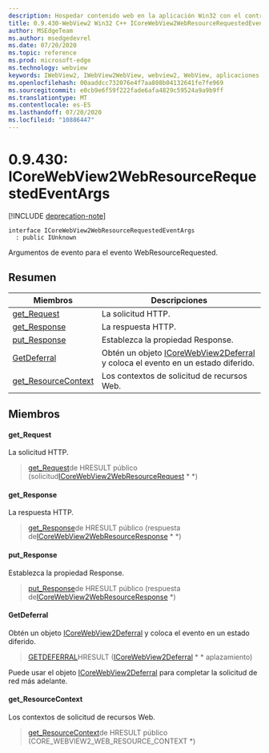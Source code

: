 ```yaml
---
description: Hospedar contenido web en la aplicación Win32 con el control Microsoft Edge WebView2
title: 0.9.430-WebView2 Win32 C++ ICoreWebView2WebResourceRequestedEventArgs
author: MSEdgeTeam
ms.author: msedgedevrel
ms.date: 07/20/2020
ms.topic: reference
ms.prod: microsoft-edge
ms.technology: webview
keywords: IWebView2, IWebView2WebView, webview2, WebView, aplicaciones Win32, Win32, Edge, ICoreWebView2, ICoreWebView2Host, control de explorador, HTML Edge
ms.openlocfilehash: 00aaddcc732076e4f7aa808b04132641fe7fe969
ms.sourcegitcommit: e0cb9e6f59f222fade6afa4829c59524a9a9b9ff
ms.translationtype: MT
ms.contentlocale: es-ES
ms.lasthandoff: 07/20/2020
ms.locfileid: "10886447"
---
```

# 0.9.430: ICoreWebView2WebResourceRequestedEventArgs 

[!INCLUDE [deprecation-note](../../includes/deprecation-note.md)]

```
interface ICoreWebView2WebResourceRequestedEventArgs
  : public IUnknown
```

Argumentos de evento para el evento WebResourceRequested.

## Resumen

 Miembros                        | Descripciones
--------------------------------|---------------------------------------------
[get_Request](#get_request) | La solicitud HTTP.
[get_Response](#get_response) | La respuesta HTTP.
[put_Response](#put_response) | Establezca la propiedad Response.
[GetDeferral](#getdeferral) | Obtén un objeto [ICoreWebView2Deferral](ICoreWebView2Deferral.md) y coloca el evento en un estado diferido.
[get_ResourceContext](#get_resourcecontext) | Los contextos de solicitud de recursos Web.

## Miembros

#### get_Request 

La solicitud HTTP.

> [get_Request](#get_request)de HRESULT público (solicitud[ICoreWebView2WebResourceRequest](ICoreWebView2WebResourceRequest.md) * *)

#### get_Response 

La respuesta HTTP.

> [get_Response](#get_response)de HRESULT público (respuesta de[ICoreWebView2WebResourceResponse](ICoreWebView2WebResourceResponse.md) * *)

#### put_Response 

Establezca la propiedad Response.

> [put_Response](#put_response)de HRESULT público (respuesta de[ICoreWebView2WebResourceResponse](ICoreWebView2WebResourceResponse.md) *)

#### GetDeferral 

Obtén un objeto [ICoreWebView2Deferral](ICoreWebView2Deferral.md) y coloca el evento en un estado diferido.

> [GETDEFERRAL](#getdeferral)HRESULT ([ICoreWebView2Deferral](ICoreWebView2Deferral.md) * * aplazamiento)

Puede usar el objeto [ICoreWebView2Deferral](ICoreWebView2Deferral.md) para completar la solicitud de red más adelante.

#### get_ResourceContext 

Los contextos de solicitud de recursos Web.

> [get_ResourceContext](#get_resourcecontext)de HRESULT público (CORE_WEBVIEW2_WEB_RESOURCE_CONTEXT *)

